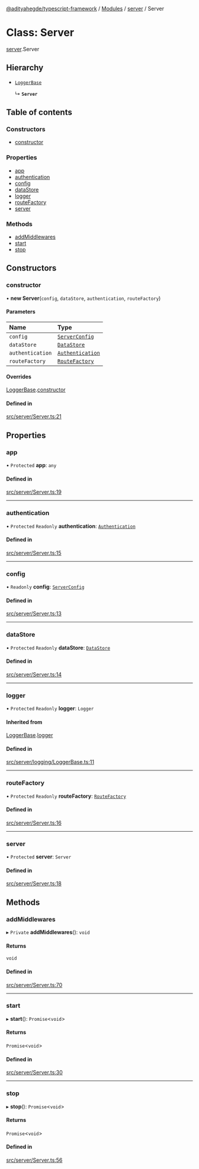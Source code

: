 [@adityahegde/typescript-framework](../README.md) / [Modules](../modules.md) / [server](../modules/server.md) / Server

# Class: Server

[server](../modules/server.md).Server

## Hierarchy

- [`LoggerBase`](server.LoggerBase.md)

  ↳ **`Server`**

## Table of contents

### Constructors

- [constructor](server.Server.md#constructor)

### Properties

- [app](server.Server.md#app)
- [authentication](server.Server.md#authentication)
- [config](server.Server.md#config)
- [dataStore](server.Server.md#datastore)
- [logger](server.Server.md#logger)
- [routeFactory](server.Server.md#routefactory)
- [server](server.Server.md#server)

### Methods

- [addMiddlewares](server.Server.md#addmiddlewares)
- [start](server.Server.md#start)
- [stop](server.Server.md#stop)

## Constructors

### constructor

• **new Server**(`config`, `dataStore`, `authentication`, `routeFactory`)

#### Parameters

| Name | Type |
| :------ | :------ |
| `config` | [`ServerConfig`](server.ServerConfig.md) |
| `dataStore` | [`DataStore`](server.DataStore.md) |
| `authentication` | [`Authentication`](server.Authentication.md) |
| `routeFactory` | [`RouteFactory`](server.RouteFactory.md) |

#### Overrides

[LoggerBase](server.LoggerBase.md).[constructor](server.LoggerBase.md#constructor)

#### Defined in

[src/server/Server.ts:21](https://github.com/AdityaHegde/typescript-framework/blob/7ced1c3/src/server/Server.ts#L21)

## Properties

### app

• `Protected` **app**: `any`

#### Defined in

[src/server/Server.ts:19](https://github.com/AdityaHegde/typescript-framework/blob/7ced1c3/src/server/Server.ts#L19)

___

### authentication

• `Protected` `Readonly` **authentication**: [`Authentication`](server.Authentication.md)

#### Defined in

[src/server/Server.ts:15](https://github.com/AdityaHegde/typescript-framework/blob/7ced1c3/src/server/Server.ts#L15)

___

### config

• `Readonly` **config**: [`ServerConfig`](server.ServerConfig.md)

#### Defined in

[src/server/Server.ts:13](https://github.com/AdityaHegde/typescript-framework/blob/7ced1c3/src/server/Server.ts#L13)

___

### dataStore

• `Protected` `Readonly` **dataStore**: [`DataStore`](server.DataStore.md)

#### Defined in

[src/server/Server.ts:14](https://github.com/AdityaHegde/typescript-framework/blob/7ced1c3/src/server/Server.ts#L14)

___

### logger

• `Protected` `Readonly` **logger**: `Logger`

#### Inherited from

[LoggerBase](server.LoggerBase.md).[logger](server.LoggerBase.md#logger)

#### Defined in

[src/server/logging/LoggerBase.ts:11](https://github.com/AdityaHegde/typescript-framework/blob/7ced1c3/src/server/logging/LoggerBase.ts#L11)

___

### routeFactory

• `Protected` `Readonly` **routeFactory**: [`RouteFactory`](server.RouteFactory.md)

#### Defined in

[src/server/Server.ts:16](https://github.com/AdityaHegde/typescript-framework/blob/7ced1c3/src/server/Server.ts#L16)

___

### server

• `Protected` **server**: `Server`

#### Defined in

[src/server/Server.ts:18](https://github.com/AdityaHegde/typescript-framework/blob/7ced1c3/src/server/Server.ts#L18)

## Methods

### addMiddlewares

▸ `Private` **addMiddlewares**(): `void`

#### Returns

`void`

#### Defined in

[src/server/Server.ts:70](https://github.com/AdityaHegde/typescript-framework/blob/7ced1c3/src/server/Server.ts#L70)

___

### start

▸ **start**(): `Promise`<`void`\>

#### Returns

`Promise`<`void`\>

#### Defined in

[src/server/Server.ts:30](https://github.com/AdityaHegde/typescript-framework/blob/7ced1c3/src/server/Server.ts#L30)

___

### stop

▸ **stop**(): `Promise`<`void`\>

#### Returns

`Promise`<`void`\>

#### Defined in

[src/server/Server.ts:56](https://github.com/AdityaHegde/typescript-framework/blob/7ced1c3/src/server/Server.ts#L56)
